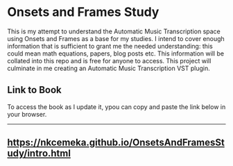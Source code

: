 # Onsets and Frames Study
This is my attempt to understand the Automatic Music Transcription space using Onsets and Frames as a base for my studies. I intend to cover enough information that is sufficient to grant me the needed understanding: this could mean math equations, papers, blog posts etc. This information will be collated into this repo and is free for anyone to access. This project will culminate in me creating an Automatic Music Transcription VST plugin.


## Link to Book
To access the book as I update it, ypou can copy and paste the link below in your browser.

---
https://nkcemeka.github.io/OnsetsAndFramesStudy/intro.html
---
